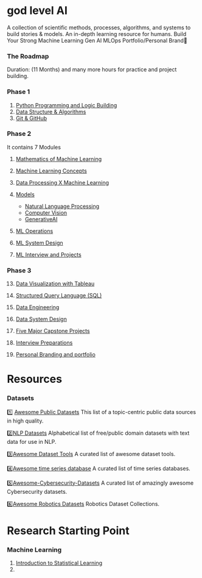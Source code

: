 # god level AI
A collection of scientific methods, processes, algorithms, and systems to build stories & models. An in-depth learning resource for humans. Build Your Strong Machine Learning Gen AI MLOps Portfolio/Personal Brand🚀

### The‌ ‌Roadmap‌

Duration:‌ ‌(11 ‌Months)‌ ‌and many more hours for practice and project building.

### Phase 1

1. [Python‌ ‌Programming‌ ‌and‌ ‌Logic‌ ‌Building‌](#1--python-programming-and-logic-building)
2. [Data‌ ‌Structure‌ ‌&‌ ‌Algorithms‌](#2--data-structure--algorithms)
3. [Git & GitHub](#15--git--github)

### Phase 2

It contains 7 Modules

1. [Mathematics of Machine Learning‌](#3)
2. [Machine‌ ‌Learning‌ Concepts](#4--statistics)
3. [Data Processing X Machine Learning](#5--machine-learning)
4. [Models]()

   - [Natural‌ ‌Language‌ ‌Processing‌](#7--natural-language-processing)
   - [Computer‌ ‌Vision‌‌](#8--computer-vision)
   - [GenerativeAI](#6--mlops)
5. [ML Operations](#6--mlops)
6. [ML System Design](#6--mlops)
7. [ML Interview and Projects](#6--mlops)

### Phase 3

13. [Data‌ ‌Visualization‌ ‌with‌ ‌Tableau‌](#9--data-visualization-with-tableau)
14. [Structure‌d ‌Query‌ ‌Language‌ ‌(SQL)‌](#10--structured-query-language-sql)
15. [Data Engineering](#11--data-engineering)
16. [Data System Design](#12--data-system-design)
17. [Five‌ ‌Major‌ Capstone ‌Projects‌](#13--five-major-projects-and-git)
18. [Interview Preparations](#14--interview-preperation)

20. [Personal Branding and portfolio](#16--personal-profile--portfolio)


# Resources

### Datasets 

1️⃣ [Awesome Public Datasets](https://github.com/awesomedata/awesome-public-datasets)
This list of a topic-centric public data sources in high quality.

2️⃣[NLP Datasets](https://github.com/niderhoff/nlp-datasets) 
Alphabetical list of free/public domain datasets with text data for use in NLP.
 
3️⃣[Awesome Dataset Tools](https://github.com/jsbroks/awesome-dataset-tools)
A curated list of awesome dataset tools.

4️⃣[Awesome time series database](https://github.com/xephonhq/awesome-time-series-database)
A curated list of time series databases.
 
5️⃣[Awesome-Cybersecurity-Datasets](https://github.com/shramos/Awesome-Cybersecurity-Datasets)
A curated list of amazingly awesome Cybersecurity datasets.
 
6️⃣[Awesome Robotics Datasets](https://github.com/mint-lab/awesome-robotics-datasets)
Robotics Dataset Collections.
 


# Research Starting Point

### Machine Learning
1. [Introduction to Statistical Learning](https://www.ime.unicamp.br/~dias/Intoduction%20to%20Statistical%20Learning.pdf)
2. 

